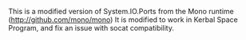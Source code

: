 This is a modified version of System.IO.Ports from the Mono runtime (http://github.com/mono/mono)
It is modified to work in Kerbal Space Program, and fix an issue with socat compatibility.